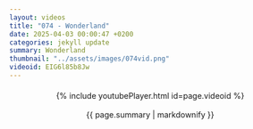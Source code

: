 ```yaml
---
layout: videos
title: "074 - Wonderland"
date: 2025-04-03 00:00:47 +0200
categories: jekyll update
summary: Wonderland
thumbnail: "../assets/images/074vid.png"
videoid: EIG6l85b8Jw
---
```


<div style="text-align: center; margin-top: 20px;">
  {% include youtubePlayer.html id=page.videoid %}
  <p style="margin-top: 15px; font-size: 1.2em; color: #333;">
    <p>{{ page.summary | markdownify }}</p>
  </p>
</div>
